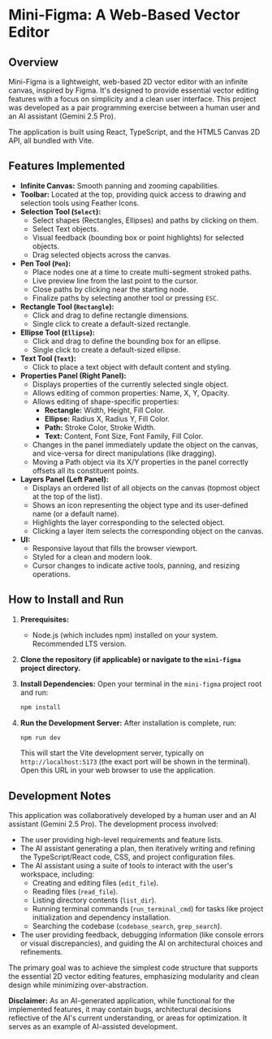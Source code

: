 # Mini-Figma: A Web-Based Vector Editor

## Overview

Mini-Figma is a lightweight, web-based 2D vector editor with an infinite canvas, inspired by Figma. It's designed to provide essential vector editing features with a focus on simplicity and a clean user interface. This project was developed as a pair programming exercise between a human user and an AI assistant (Gemini 2.5 Pro).

The application is built using React, TypeScript, and the HTML5 Canvas 2D API, all bundled with Vite.

## Features Implemented

*   **Infinite Canvas:** Smooth panning and zooming capabilities.
*   **Toolbar:** Located at the top, providing quick access to drawing and selection tools using Feather Icons.
*   **Selection Tool (`Select`):**
    *   Select shapes (Rectangles, Ellipses) and paths by clicking on them.
    *   Select Text objects.
    *   Visual feedback (bounding box or point highlights) for selected objects.
    *   Drag selected objects across the canvas.
*   **Pen Tool (`Pen`):**
    *   Place nodes one at a time to create multi-segment stroked paths.
    *   Live preview line from the last point to the cursor.
    *   Close paths by clicking near the starting node.
    *   Finalize paths by selecting another tool or pressing `ESC`.
*   **Rectangle Tool (`Rectangle`):**
    *   Click and drag to define rectangle dimensions.
    *   Single click to create a default-sized rectangle.
*   **Ellipse Tool (`Ellipse`):**
    *   Click and drag to define the bounding box for an ellipse.
    *   Single click to create a default-sized ellipse.
*   **Text Tool (`Text`):**
    *   Click to place a text object with default content and styling.
*   **Properties Panel (Right Panel):**
    *   Displays properties of the currently selected single object.
    *   Allows editing of common properties: Name, X, Y, Opacity.
    *   Allows editing of shape-specific properties:
        *   **Rectangle:** Width, Height, Fill Color.
        *   **Ellipse:** Radius X, Radius Y, Fill Color.
        *   **Path:** Stroke Color, Stroke Width.
        *   **Text:** Content, Font Size, Font Family, Fill Color.
    *   Changes in the panel immediately update the object on the canvas, and vice-versa for direct manipulations (like dragging).
    *   Moving a Path object via its X/Y properties in the panel correctly offsets all its constituent points.
*   **Layers Panel (Left Panel):**
    *   Displays an ordered list of all objects on the canvas (topmost object at the top of the list).
    *   Shows an icon representing the object type and its user-defined name (or a default name).
    *   Highlights the layer corresponding to the selected object.
    *   Clicking a layer item selects the corresponding object on the canvas.
*   **UI:**
    *   Responsive layout that fills the browser viewport.
    *   Styled for a clean and modern look.
    *   Cursor changes to indicate active tools, panning, and resizing operations.

## How to Install and Run

1.  **Prerequisites:**
    *   Node.js (which includes npm) installed on your system. Recommended LTS version.

2.  **Clone the repository (if applicable) or navigate to the `mini-figma` project directory.**

3.  **Install Dependencies:**
    Open your terminal in the `mini-figma` project root and run:
    ```bash
    npm install
    ```

4.  **Run the Development Server:**
    After installation is complete, run:
    ```bash
    npm run dev
    ```
    This will start the Vite development server, typically on `http://localhost:5173` (the exact port will be shown in the terminal). Open this URL in your web browser to use the application.

## Development Notes

This application was collaboratively developed by a human user and an AI assistant (Gemini 2.5 Pro). The development process involved:

*   The user providing high-level requirements and feature lists.
*   The AI assistant generating a plan, then iteratively writing and refining the TypeScript/React code, CSS, and project configuration files.
*   The AI assistant using a suite of tools to interact with the user's workspace, including:
    *   Creating and editing files (`edit_file`).
    *   Reading files (`read_file`).
    *   Listing directory contents (`list_dir`).
    *   Running terminal commands (`run_terminal_cmd`) for tasks like project initialization and dependency installation.
    *   Searching the codebase (`codebase_search`, `grep_search`).
*   The user providing feedback, debugging information (like console errors or visual discrepancies), and guiding the AI on architectural choices and refinements.

The primary goal was to achieve the simplest code structure that supports the essential 2D vector editing features, emphasizing modularity and clean design while minimizing over-abstraction.

**Disclaimer:** As an AI-generated application, while functional for the implemented features, it may contain bugs, architectural decisions reflective of the AI's current understanding, or areas for optimization. It serves as an example of AI-assisted development.
